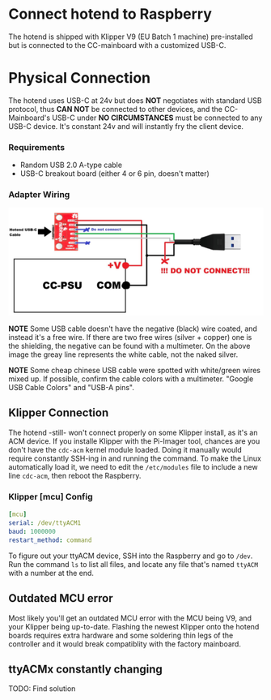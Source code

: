 # Connect hotend to Raspberry

The hotend is shipped with Klipper V9 (EU Batch 1 machine) pre-installed but is connected to the CC-mainboard with a customized USB-C.

# Physical Connection

The hotend uses USB-C at 24v but does **NOT** negotiates with standard USB protocol, thus **CAN NOT** be connected to other devices, and the CC-Mainboard's USB-C under **NO CIRCUMSTANCES** must be connected to any USB-C device. It's constant 24v and will instantly fry the client device.

### Requirements

- Random USB 2.0 A-type cable
- USB-C breakout board (either 4 or 6 pin, doesn't matter)

### Adapter Wiring

![img](../../assets/HotendUsbAdapterWiring.jpg)

**NOTE**
Some USB cable doesn't have the negative (black) wire coated, and instead it's a free wire. If there are two free wires (silver + copper) one is the shielding, the negative can be found with a multimeter. On the above image the greay line represents the white cable, not the naked silver.

**NOTE**
Some cheap chinese USB cable were spotted with white/green wires mixed up. If possible, confirm the cable colors with a multimeter. "Google USB Cable Colors" and "USB-A pins".

## Klipper Connection

The hotend -still- won't connect properly on some Klipper install, as it's an ACM device. If you installe Klipper with the Pi-Imager tool, chances are you don't have the `cdc-acm` kernel module loaded. Doing it manually would require constantly SSH-ing in and running the command. To make the Linux automatically load it, we need to edit the `/etc/modules` file to include a new line `cdc-acm`, then reboot the Raspberry.

### Klipper [mcu] Config

```yaml
[mcu]
serial: /dev/ttyACM1
baud: 1000000
restart_method: command
```

To figure out your ttyACM device, SSH into the Raspberry and go to `/dev`. Run the command `ls` to list all files, and locate any file that's named `ttyACM` with a number at the end.

## Outdated MCU error

Most likely you'll get an outdated MCU error with the MCU being V9, and your Klipper being up-to-date. Flashing the newest Klipper onto the hotend boards requires extra hardware and some soldering thin legs of the controller and it would break compatiblity with the factory mainboard.

## ttyACMx constantly changing

TODO: Find solution